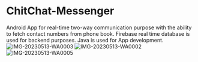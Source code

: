 # ChitChat-Messenger
 Android App for real-time two-way communication purpose with the ability to fetch contact numbers from phone book. Firebase real time database is used for backend purposes. Java is used for App development.
![IMG-20230513-WA0003](https://github.com/HassanHaider1212/ChitChat-Messenger/assets/119353034/d0facc46-5c57-46ef-be10-939f10f772e2)
![IMG-20230513-WA0002](https://github.com/HassanHaider1212/ChitChat-Messenger/assets/119353034/dd45fdd9-77b7-4bd0-ad48-0b18f2de903d)
![IMG-20230513-WA0005](https://github.com/HassanHaider1212/ChitChat-Messenger/assets/119353034/b277d84b-c016-4638-8b53-c8e981c58c0a)

